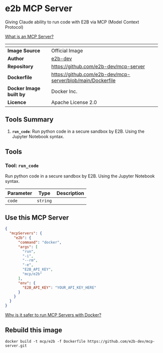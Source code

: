 # e2b MCP Server

Giving Claude ability to run code with E2B via MCP (Model Context Protocol)

[What is an MCP Server?](https://www.anthropic.com/news/model-context-protocol)

| <!-- --> | <!-- --> |
|-----------|---------|
| **Image Source** | Official Image |
| **Author** | [e2b-dev](https://github.com/e2b-dev) |
| **Repository** | https://github.com/e2b-dev/mcp-server |
| **Dockerfile** | https://github.com/e2b-dev/mcp-server/blob/main/Dockerfile |
| **Docker Image built by** | Docker Inc. |
| **Licence** | Apache License 2.0 |

## Tools Summary

 1. **`run_code`**: Run python code in a secure sandbox by E2B. Using the Jupyter Notebook syntax.

## Tools

### Tool: **`run_code`**

Run python code in a secure sandbox by E2B. Using the Jupyter Notebook syntax.

| Parameter | Type | Description |
| - | - | - |
| `code` | `string` |  |

## Use this MCP Server

```json
{
  "mcpServers": {
    "e2b": {
      "command": "docker",
      "args": [
        "run",
        "-i",
        "--rm",
        "-e",
        "E2B_API_KEY",
        "mcp/e2b"
      ],
      "env": {
        "E2B_API_KEY": "YOUR_API_KEY_HERE"
      }
    }
  }
}
```

[Why is it safer to run MCP Servers with Docker?](https://www.docker.com/blog/the-model-context-protocol-simplifying-building-ai-apps-with-anthropic-claude-desktop-and-docker/)

## Rebuild this image

```console
docker build -t mcp/e2b -f Dockerfile https://github.com/e2b-dev/mcp-server.git
```

